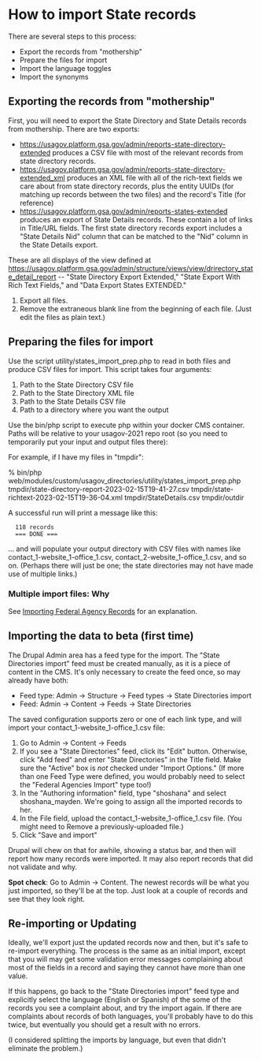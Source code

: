 # How to import State records

There are several steps to this process:

* Export the records from "mothership"
* Prepare the files for import
* Import the language toggles
* Import the synonyms

## Exporting the records from "mothership"

First, you will need to export the State Directory and State Details
records from mothership. There are two exports:

* https://usagov.platform.gsa.gov/admin/reports-state-directory-extended
  produces a CSV file with most of the relevant records from state
  directory records. 
* https://usagov.platform.gsa.gov/admin/reports-state-directory-extended_xml
  produces an XML file with all of
  the rich-text fields we care about from state directory records,
  plus the entity UUIDs (for matching up records between the two
  files) and the record's Title (for reference)
* https://usagov.platform.gsa.gov/admin/reports-states-extended
  produces an export of State Details records. These contain a lot of
  links in Title/URL fields. The first state directory records export
  includes a "State Details Nid" column that can be matched to the
  "Nid" column in the State Details export. 

These are all displays of the view defined at
https://usagov.platform.gsa.gov/admin/structure/views/view/drirectory_state_detail_report
-- "State Directory Export Extended," "State Export With Rich Text
Fields," and "Data Export States EXTENDED."

1. Export all files.
2. Remove the extraneous blank line from the beginning of each
file. (Just edit the files as plain text.)

## Preparing the files for import

Use the script utility/states_import_prep.php to read in both files
and produce CSV files for import. This script takes four arguments:

1. Path to the State Directory CSV file
2. Path to the State Directory XML file
3. Path to the State Details CSV file
4. Path to a directory where you want the output

Use the bin/php script to execute php within your docker CMS
container. Paths will be relative to your usagov-2021 repo root (so
you need to temporarily put your input and output files there):

For example, if I have my files in "tmpdir": 

% bin/php web/modules/custom/usagov_directories/utility/states_import_prep.php tmpdir/state-directory-report-2023-02-15T19-41-27.csv tmpdir/state-richtext-2023-02-15T19-36-04.xml tmpdir/StateDetails.csv tmpdir/outdir



A successful run will print a message like this:

```  
  118 records
  === DONE ===
```

... and will populate your output directory with CSV files
with names like contact_1-website_1-office_1.csv,
contact_2-website_1-office_1.csv, and so on. (Perhaps there will just
be one; the state directories may not have made use of multiple
links.) 

### Multiple import files: Why

See [Importing Federal Agency
Records](Importing_Federal_Agency_Records.md) for an explanation. 


## Importing the data to beta (first time) 

The Drupal Admin area has a feed type for the import. The "State
Directories import" feed must be created manually, as it is a piece of
content in the CMS. It's only necessary to create the feed once, so
may already have both:

* Feed type: Admin -> Structure -> Feed types -> State Directories import
* Feed: Admin -> Content -> Feeds -> State Directories

The saved configuration supports zero or one of each link type, and
will import your contact_1-website_1-office_1.csv file:

1. Go to Admin -> Content -> Feeds
2. If you see a "State Directories" feed, click its "Edit"
   button. Otherwise, click "Add feed" and enter "State Directories" in
   the Title field. Make sure the "Active" box is *not* checked under "Import Options."
   (If more than one Feed Type were defined, you
   would probably need to select the "Federal Agencies Import" type
   too!)
3. In the "Authoring information" field, type "shoshana" and select
   shoshana_mayden. We're going to assign all the imported records to
   her. 
4. In the File field, upload the contact_1-website_1-office_1.csv file. (You might need
   to Remove a previously-uploaded file.)
5. Click "Save and import"

Drupal will chew on that for awhile, showing a status bar, and then
will report how many records were imported. It may also report records
that did not validate and why.

**Spot check**: Go to Admin -> Content. The newest records will be what
you just imported, so they'll be at the top. Just look at a couple of
records and see that they look right. 

## Re-importing or Updating

Ideally, we'll export just the updated records now and then, but it's
safe to re-import everything. The process is the same as an initial
import, except that you will may get some validation error messages
complaining about most of the fields in a record and saying they
cannot have more than one value.

If this happens, go back to the "State Directories import" feed type and
explicitly select the language (English or Spanish) of the some of the
records you see a complaint about, and try the import again. If there
are complaints about records of both languages, you'll probably have
to do this twice, but eventually you should get a result with no
errors.

(I considered splitting the imports by language, but even that didn't
eliminate the problem.) 

